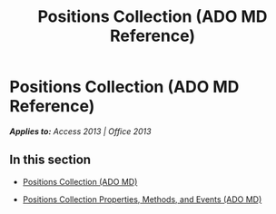 ﻿---
title: Positions Collection (ADO MD Reference)
TOCTitle: Positions Collection (ADO MD)
ms:assetid: 325ee360-16b1-4878-ac5a-80d8fc3f7299
ms:mtpsurl: https://msdn.microsoft.com/en-us/library/JJ249096(v=office.15)
ms:contentKeyID: 48544074
ms.date: 09/18/2015
mtps_version: v=office.15
---

# Positions Collection (ADO MD Reference)


_**Applies to:** Access 2013 | Office 2013_

## In this section

  - [Positions Collection (ADO MD)](positions-collection-ado-md.md)

  - [Positions Collection Properties, Methods, and Events (ADO MD)](positions-collection-properties-methods-and-events-ado-md.md)

